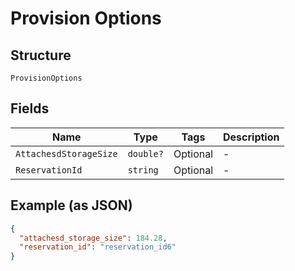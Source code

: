 
# Provision Options

## Structure

`ProvisionOptions`

## Fields

| Name | Type | Tags | Description |
|  --- | --- | --- | --- |
| `AttachesdStorageSize` | `double?` | Optional | - |
| `ReservationId` | `string` | Optional | - |

## Example (as JSON)

```json
{
  "attachesd_storage_size": 184.28,
  "reservation_id": "reservation_id6"
}
```

